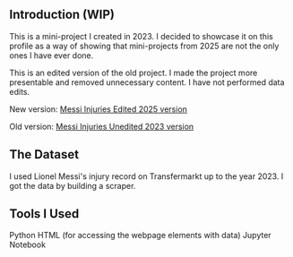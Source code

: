 ## Introduction (WIP)

This is a mini-project I created in 2023. I decided to showcase it on this profile as a way of showing that mini-projects from 2025 are not the only ones I have ever done. 

This is an edited version of the old project. I made the project more presentable and removed unnecessary content. I have not performed data edits.

New version: [Messi Injuries Edited 2025 version](https://github.com/jakov1003/2023_messi_injuries_Python_HTML/blob/main/messi_injuries.ipynb)

Old version: [Messi Injuries Unedited 2023 version](https://github.com/jakov1002/messi_injuries_Python_SQL_HTML)

## The Dataset
I used Lionel Messi's injury record on Transfermarkt up to the year 2023. I got the data by building a scraper.

## Tools I Used
Python
HTML (for accessing the webpage elements with data)
Jupyter Notebook


